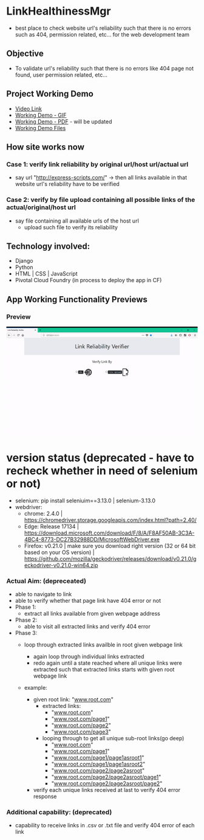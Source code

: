 # LinkHealthinessMgr
- best place to check website url's reliability such that there is no errors such as 404, permission related, etc... for the web development team

## Objective
- To validate url's reliability such that there is no errors like 404 page not found, user permission related, etc...

## Project Working Demo
- [Video Link](https://drive.google.com/open?id=1oBkB4RADSK5A7oa3PB_aayt9oh1POEqJ)
- [Working Demo - GIF](https://github.com/vivekVells/LinkHealthinessMgr/blob/develop/demo/v1%20Link%20Health%20Verifier.gif)
- [Working Demo - PDF]() - will be updated
- [Working Demo Files](https://github.com/vivekVells/LinkHealthinessMgr/tree/develop/demo)

## How site works now
### Case 1: verify link reliability by original url/host url/actual url
- say url "http://express-scripts.com/" -> then all links available in that website url's reliability have to be verified 
### Case 2: verify by file upload containing all possible links of the actual/original/host url
- say file containing all available urls of the host url 
  - upload such file to verify its reliability
  
## Technology involved:
- Django
- Python
- HTML | CSS | JavaScript
- Pivotal Cloud Foundry (in process to deploy the app in CF)

## App Working Functionality Previews
### Preview 
![](https://github.com/vivekVells/LinkHealthinessMgr/blob/develop/demo/v1%20Link%20Health%20Verifier.gif)

# version status (deprecated - have to recheck whether in need of selenium or not)
- selenium: pip install seleniuim==3.13.0 | selenium-3.13.0
- webdriver:
  - chrome: 2.4.0 | https://chromedriver.storage.googleapis.com/index.html?path=2.40/
  - Edge: Release 17134 | https://download.microsoft.com/download/F/8/A/F8AF50AB-3C3A-4BC4-8773-DC27B32988DD/MicrosoftWebDriver.exe
  - Firefox: v0.21.0 | make sure you download right version (32 or 64 bit based on your OS version) | https://github.com/mozilla/geckodriver/releases/download/v0.21.0/geckodriver-v0.21.0-win64.zip
  
### Actual Aim: (depreceated)
- able to navigate to link
- able to verify whether that page link have 404 error or not
- Phase 1:
  - extract all links available from given webpage address
- Phase 2:
  - able to visit all extracted links and verify 404 error
- Phase 3:
  - loop through extracted links availble in root given webpage link
    - again loop through individual links extracted 
    - redo again until a state reached where all unique links were extracted such that extracted links starts with given root webpage link

  - example:
    - given root link: "www.root.com"
      - extracted links:
        - "www.root.com"
        - "www.root.com/page1"
        - "www.root.com/page2"
        - "www.root.com/page3"
      - looping through to get all unique sub-root links(go deep)
        - "www.root.com"
        - "www.root.com/page1"
        - "www.root.com/page1/page1asroot1"
        - "www.root.com/page1/page1asroot2"
        - "www.root.com/page2/page2asroot"
        - "www.root.com/page2/page2asroot/page1"
        - "www.root.com/page2/page2asroot/page2"
    - verify each unique links received at last to verify 404 error response

### Additional capability: (deprecated)
- capability to receive links in .csv or .txt file and verify 404 error of each link
